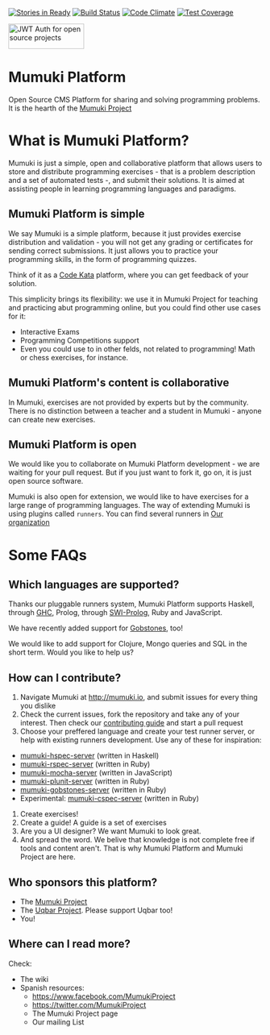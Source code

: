 [![Stories in Ready](https://badge.waffle.io/mumuki/mumuki-atheneum.png?label=ready&title=Ready)](https://waffle.io/mumuki/mumuki-atheneum)
[![Build Status](https://travis-ci.org/mumuki/mumuki-atheneum.svg?branch=master)](https://travis-ci.org/mumuki/mumuki-atheneum)
[![Code Climate](https://codeclimate.com/github/mumuki/mumuki-atheneum/badges/gpa.svg)](https://codeclimate.com/github/mumuki/mumuki-atheneum)
[![Test Coverage](https://codeclimate.com/github/mumuki/mumuki-atheneum/badges/coverage.svg)](https://codeclimate.com/github/mumuki/mumuki-atheneum)

<a width="150" height="50" href="https://auth0.com/" target="_blank" alt="Single Sign On & Token Based Authentication - Auth0"><img width="150" height="50" alt="JWT Auth for open source projects" src="http://cdn.auth0.com/oss/badges/a0-badge-dark.png"/></a>


Mumuki Platform
================

Open Source CMS Platform for sharing and solving programming problems. It is the hearth of the [Mumuki Project](http://mumuki.org)

# What is Mumuki Platform?

Mumuki is just a simple, open and collaborative platform that allows users to store and distribute programming exercises - that is a problem description and a set of automated tests -, and submit their solutions. It is aimed at assisting people in learning programming languages and paradigms.

## Mumuki Platform is simple

We say Mumuki is a simple platform, because it just provides exercise distribution and validation - you will not get any grading or certificates for sending correct submissions. It just allows you to practice your programming skills, in the form of programming quizzes.

Think of it as a [Code Kata](http://codekata.com/) platform, where you can get feedback of your solution. 

This simplicity brings its flexibility: we use it in Mumuki Project for teaching and practicing abut programming online, but you could find other use cases for it:

* Interactive Exams
* Programming Competitions support
* Even you could use to in other felds, not related to programming! Math or chess exercises, for instance.  

## Mumuki Platform's content is collaborative

In Mumuki, exercises are not provided by experts but by the community. There is no distinction between a teacher and a student in Mumuki - anyone can create new exercises. 


## Mumuki Platform is open 

We would like you to collaborate on Mumuki Platform development - we are waiting for your pull request. But if you just want to fork it, go on, it is just open source software. 

Mumuki is also open for extension, we would like to have exercises for a large range of programming languages. The way of extending Mumuki is using plugins called `runners`. You can find several runners in [Our organization](https://github.com/mumuki)


# Some FAQs

## Which languages are supported?

Thanks our pluggable runners system, Mumuki Platform supports Haskell, through [GHC](https://www.haskell.org/ghc/), Prolog,
through [SWI-Prolog](http://www.swi-prolog.org/), Ruby and JavaScript. 

We have recently added support for [Gobstones](http://www.gobstones.org/), too!

We would like to add support for Clojure, Mongo queries and SQL in the short term. Would you like to help us?


## How can I contribute?

1. Navigate Mumuki at http://mumuki.io, and submit issues for every thing you dislike
1. Check the current issues, fork the repository and take any of your interest. Then check our [contributing guide](https://github.com/mumuki/mumuki-atheneum/wiki/Contributing) and start a pull request
1. Choose your preffered language and create your test runner server, or help with existing runners development. Use any of these for inspiration:
  * [mumuki-hspec-server](https://github.com/mumuki/mumuki-hspec-server) (written in Haskell)
  * [mumuki-rspec-server](https://github.com/mumuki/mumuki-rspec-server)  (written in Ruby)
  * [mumuki-mocha-server](https://github.com/mumuki/mumuki-mocha-server)  (written in JavaScript)
  * [mumuki-plunit-server](https://github.com/mumuki/mumuki-plunit-server)  (written in Ruby)
  * [mumuki-gobstones-server](https://github.com/uqbar-project/mumuki-gobstones-server)  (written in Ruby)
  * Experimental: [mumuki-cspec-server](https://github.com/mgarciaisaia/mumuki-cspec-server)  (written in Ruby)
 
1. Create exercises! 
1. Create a guide! A guide is a set of exercises
1. Are you a UI designer? We want Mumuki to look great. 
1. And spread the word. We belive that knowledge is not complete free if tools and content aren't. That is why Mumuki Platform and Mumuki Project are here.  

## Who sponsors this platform?

* The [Mumuki Project](http://mumuki.org)
* The [Uqbar Project](http://www.uqbar-project.org/). Please support Uqbar too!
* You!

## Where can I read more?

Check:

 * The wiki
 * Spanish resources:
    * https://www.facebook.com/MumukiProject
    * https://twitter.com/MumukiProject
    * The Mumuki Project page
    * Our mailing List
